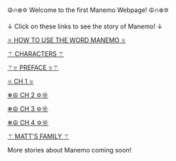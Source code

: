 ☮️🔥❄️✡️ Welcome to the first Manemo Webpage! ☮️🔥❄️✡️

↓ Click on these links to see the story of Manemo! ↓

[♅ HOW TO USE THE WORD MANEMO ♅](README.md)

[⚚ CHARACTERS ⚚](character.md)

[⚚♅ PREFACE ♅⚚](preface.md)

[♅ CH 1 ♅](chapter1.md)

[❄☮ CH 2 ✡☼](chapter2.md)

[❄☮ CH 3 ✡☼](chapter3.md)

[❄☮ CH 4 ✡☼](chapter4.md)

[⚚ MATT'S FAMILY ⚚](mattkids.md)

More stories about Manemo coming soon!
